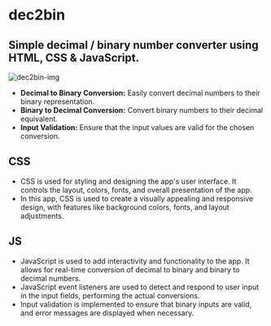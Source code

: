 # dec2bin

## Simple decimal / binary number converter using HTML, CSS & JavaScript.
  
  ![dec2bin-img](https://github.com/irfanbariss/dec2bin/assets/129832202/1deca9d1-1587-4452-9244-bf93ba4e7a95)

- **Decimal to Binary Conversion:** Easily convert decimal numbers to their binary representation.
- **Binary to Decimal Conversion:** Convert binary numbers to their decimal equivalent.
- **Input Validation:** Ensure that the input values are valid for the chosen conversion.

## CSS

- CSS is used for styling and designing the app's user interface. It controls the layout, colors, fonts, and overall presentation of the app.
- In this app, CSS is used to create a visually appealing and responsive design, with features like background colors, fonts, and layout adjustments.

## JS

- JavaScript is used to add interactivity and functionality to the app. It allows for real-time conversion of decimal to binary and binary to decimal numbers.
- JavaScript event listeners are used to detect and respond to user input in the input fields, performing the actual conversions.
- Input validation is implemented to ensure that binary inputs are valid, and error messages are displayed when necessary.
